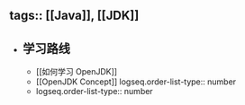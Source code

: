 tags:: [[Java]], [[JDK]]
---

- ## 学习路线
	- [[如何学习 OpenJDK]]
	- [[OpenJDK Concept]]
	  logseq.order-list-type:: number
	- logseq.order-list-type:: number